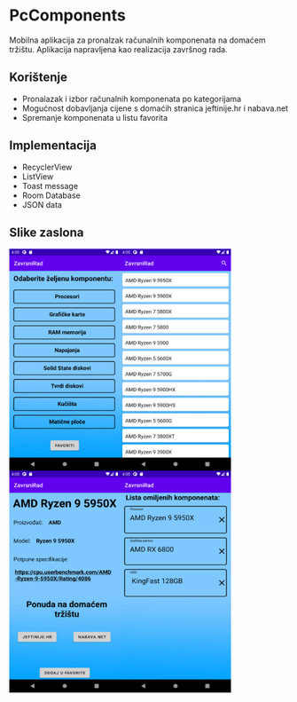 # PcComponents
 Mobilna aplikacija za pronalzak računalnih komponenata na domaćem tržištu.
 Aplikacija napravljena kao realizacija završnog rada.

 ## Korištenje
 * Pronalazak i izbor računalnih komponenata po kategorijama
 * Mogućnost dobavljanja cijene s domaćih stranica jeftinije.hr i nabava.net
 * Spremanje komponenata u listu favorita

 ## Implementacija
 * RecyclerView
 * ListView
 * Toast message
 * Room Database
 * JSON data

 ## Slike zaslona
 
 <img align="left" src="https://github.com/D0Mo11/PcComponents/blob/main/screenshots/Screenshot_1.png" width="200" height="400" />
 <img align="left" src="https://github.com/D0Mo11/PcComponents/blob/main/screenshots/Screenshot_2.png" width="200" height="400" />
 <img align="left" src="https://github.com/D0Mo11/PcComponents/blob/main/screenshots/Screenshot_3.png" width="200" height="400" />
 <img align="left" src="https://github.com/D0Mo11/PcComponents/blob/main/screenshots/Screenshot_4.png" width="200" height="400" />

